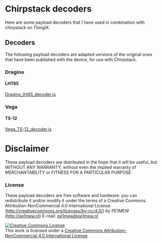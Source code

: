 # Chirpstack decoders
Here are some payload decoders that I have used in combination with chirpstack on ThingIX.

## Decoders
The following payload decoders are adapted versions of the original ones that have been published with the device, for use with Chirpstack.

### Dragino

#### LHT65
[Dragino_lht65_decoder.js](Dragino_lht65_decoder.js)

### Vega

#### TS-12
[Vega_TS-12_decoder.js](Vega_TS-12_decoder.js)

# Disclaimer
These payload decoders are distributed in the hope that it will be useful, but WITHOUT ANY WARRANTY; without even the 
implied warranty of MERCHANTABILITY or FITNESS FOR A PARTICULAR PURPOSE.
  
### License
These payload decoders are free software and hardware: 
you can redistribute it and/or modify it under the terms of a Creative Commons Attribution-NonCommercial 4.0 International License (http://creativecommons.org/licenses/by-nc/4.0/) by PE1MEW (http://pe1mew.nl) E-mail: pe1mew@pe1mew.nl

<a rel="license" href="http://creativecommons.org/licenses/by-nc/4.0/"><img alt="Creative Commons License" style="border-width:0" src="https://i.creativecommons.org/l/by-nc/4.0/88x31.png" /></a><br />This work is licensed under a <a rel="license" href="http://creativecommons.org/licenses/by-nc/4.0/">Creative Commons Attribution-NonCommercial 4.0 International License</a>.
